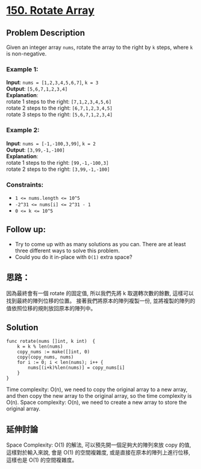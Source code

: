 # [150. Rotate Array](https://leetcode.com/problems/rotate-array/?envType=study-plan-v2&envId=top-interview-150)

## Problem Description

Given an integer array `nums`, rotate the array to the right by `k` steps, where `k` is non-negative.

### Example 1:

**Input**: `nums = [1,2,3,4,5,6,7]`, `k = 3`  
**Output**: `[5,6,7,1,2,3,4]`  
**Explanation**:  
rotate 1 steps to the right: `[7,1,2,3,4,5,6]`  
rotate 2 steps to the right: `[6,7,1,2,3,4,5]`  
rotate 3 steps to the right: `[5,6,7,1,2,3,4]`

### Example 2:

**Input**: `nums = [-1,-100,3,99]`, `k = 2`  
**Output**: `[3,99,-1,-100]`  
**Explanation**:  
rotate 1 steps to the right: `[99,-1,-100,3]`  
rotate 2 steps to the right: `[3,99,-1,-100]`

### Constraints:

- `1 <= nums.length <= 10^5`
- `-2^31 <= nums[i] <= 2^31 - 1`
- `0 <= k <= 10^5`

## Follow up:

- Try to come up with as many solutions as you can. There are at least three different ways to solve this problem.
- Could you do it in-place with `O(1)` extra space?


## 思路：
因為最終會有一個 rotate 的固定值, 所以我們先將 k 取選轉次數的餘數, 這樣可以找到最終的陣列位移的位置。
接著我們將原本的陣列複製一份, 並將複製的陣列的值依照位移的規則放回原本的陣列中。


## Solution

```golang
func rotate(nums []int, k int)  {
    k = k % len(nums)
    copy_nums := make([]int, 0)
    copy(copy_nums, nums)
    for i := 0; i < len(nums); i++ {
        nums[(i+k)%len(nums)] = copy_nums[i]
    }
}
```

Time complexity: O(n), we need to copy the original array to a new array, and then copy the new array to the original array, so the time complexity is O(n).
Space complexity: O(n), we need to create a new array to store the original array.

## 延伸討論
Space Complexity: O(1) 的解法, 可以預先開一個足夠大的陣列來放 copy 的值, 這樣對於輸入來說, 會是 O(1) 的空間複雜度, 或是直接在原本的陣列上進行位移, 這樣也是 O(1) 的空間複雜度。
